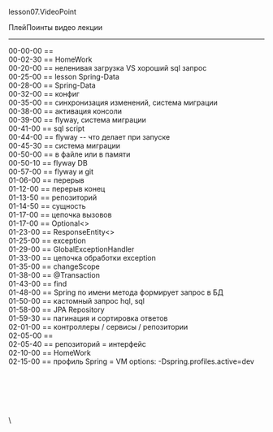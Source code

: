 ﻿
lesson07.VideoPoint  

ПлейПоинты видео лекции  

---
00-00-00 ==   
00-02-30 == HomeWork  
00-20-00 == неленивая загрузка VS хороший sql запрос  
00-25-00 == lesson Spring-Data  
00-28-00 == Spring-Data <dependencies>  
00-32-00 == конфиг  
00-35-00 == синхронизация изменений, система миграции  
00-38-00 == активация консоли  
00-39-00 == flyway, система миграции  
00-41-00 == sql script  
00-44-00 == flyway -- что делает при запуске  
00-45-30 == система миграции  
00-50-00 == в файле или в памяти  
00-50-10 == flyway DB  
00-57-00 == flyway и git  
01-06-00 == перерыв  
01-12-00 == перерыв конец  
01-13-50 == репозиторий  
01-14-50 == сущность  
01-17-00 == цепочка вызовов  
01-17-00 == Optional<>  
01-23-00 == ResponseEntity<>  
01-25-00 == exception  
01-29-00 == GlobalExceptionHandler  
01-33-00 == цепочка обработки exception  
01-35-00 == changeScope  
01-38-00 == @Transaction  
01-43-00 == find  
01-48-00 == Spring по имени метода формирует запрос в БД  
01-50-00 == кастомный запрос hql, sql   
01-58-00 == JPA Repository   
01-59-30 == пагинация и сортировка ответов  
02-01-00 == контроллеры / сервисы / репозитории  
02-05-00 ==    
02-05-40 == репозиторий = интерфейс   
02-10-00 == HomeWork   
02-15-00 == профиль Spring = VM options: -Dspring.profiles.active=dev   














\
\
\
\
\
\
